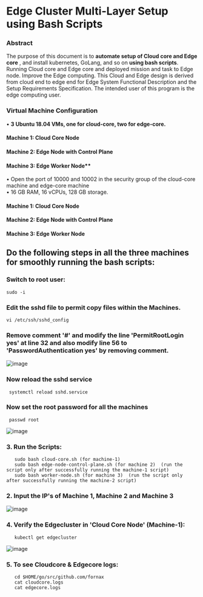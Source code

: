 # Edge Cluster Multi-Layer Setup using Bash Scripts  

### Abstract
The purpose of this document is to **automate setup of Cloud core and Edge core** , and install kubernetes, GoLang, and so on **using bash scripts**. Running Cloud core and Edge core and deployed mission and task to Edge node. Improve the Edge computing. This Cloud and Edge design is derived from cloud end to edge end for Edge System Functional Description and the Setup Requirements Specification. The intended user of this program is the edge computing user.


### Virtual Machine Configuration 
•	**3 Ubuntu 18.04 VMs, one for cloud-core, two for edge-core.**   
####      Machine 1: Cloud Core Node
####      Machine 2: Edge Node with Control Plane 
####      Machine 3: Edge Worker Node**
•	Open the port of 10000 and 10002 in the security group of the cloud-core machine and edge-core machine   
•	16 GB RAM, 16 vCPUs, 128 GB storage.    

#### Machine 1: Cloud Core Node 
#### Machine 2: Edge Node with Control Plane 
#### Machine 3: Edge Worker Node

## Do the following steps in all the three machines for smoothly running the bash scripts:

### Switch to root user:
    sudo -i
    
### Edit the sshd file to permit copy files within the Machines.
    vi /etc/ssh/sshd_config
    
### Remove comment '#' and modify the line 'PermitRootLogin yes' at line 32 and also modify line 56 to 'PasswordAuthentication yes' by removing comment.

   ![image](https://user-images.githubusercontent.com/95343388/151365629-77bf68bf-fce2-4303-8e7e-4fd68c0a7d0e.png)
   
### Now reload the sshd service
     systemctl reload sshd.service
### Now set the root password for all the machines
     passwd root
     
   ![image](https://user-images.githubusercontent.com/95343388/151366134-be0a5fa0-9800-4d5c-981b-45c3fcf8b902.png)

### 3. Run the Scripts:
       sudo bash cloud-core.sh (for machine-1)
       sudo bash edge-node-control-plane.sh (for machine 2)  (run the script only after successfully running the machine-1 script)
       sudo bash worker-node.sh (for machine 3)  (run the script only after successfully running the machine-2 script)

### 2. Input the IP's of Machine 1, Machine 2 and Machine 3  
       
   ![image](https://user-images.githubusercontent.com/95343388/151364344-0f45fa11-7ffe-414b-a2b4-2740d64b881d.png)

### 4. Verify the Edgecluster in 'Cloud Core Node' (Machine-1):
       kubectl get edgecluster
       
   ![image](https://user-images.githubusercontent.com/95343388/151367806-e28dd3be-3cdd-4211-95b8-c3085dedc5c6.png)

           
### 5. To see Cloudcore & Edgecore logs:
       cd $HOME/go/src/github.com/fornax
       cat cloudcore.logs
       cat edgecore.logs

